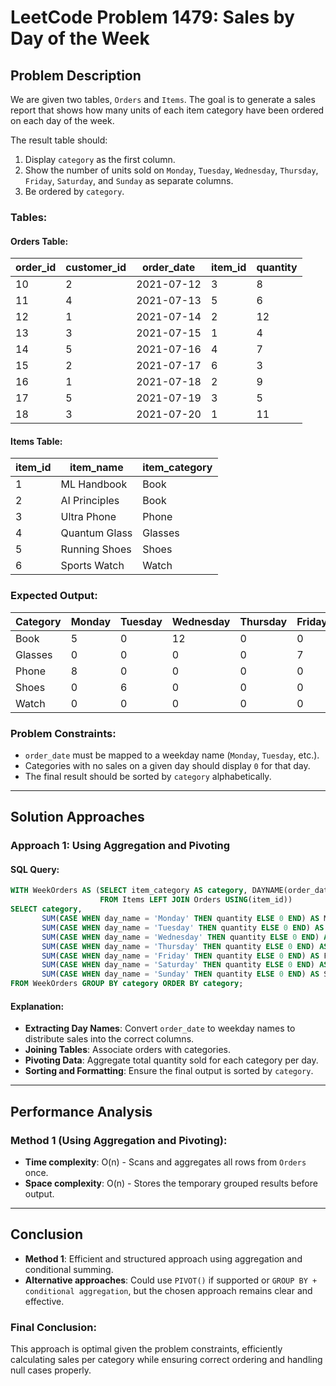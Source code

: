 # LeetCode Problem 1479: Sales by Day of the Week

## Problem Description

We are given two tables, `Orders` and `Items`. The goal is to generate a sales report that shows how many units of each item category have been ordered on each day of the week.

The result table should:
1. Display `category` as the first column.
2. Show the number of units sold on `Monday`, `Tuesday`, `Wednesday`, `Thursday`, `Friday`, `Saturday`, and `Sunday` as separate columns.
3. Be ordered by `category`.

### Tables:

#### Orders Table:

| order_id | customer_id | order_date | item_id | quantity |
|----------|------------|------------|---------|----------|
| 10       | 2          | 2021-07-12 | 3       | 8        |
| 11       | 4          | 2021-07-13 | 5       | 6        |
| 12       | 1          | 2021-07-14 | 2       | 12       |
| 13       | 3          | 2021-07-15 | 1       | 4        |
| 14       | 5          | 2021-07-16 | 4       | 7        |
| 15       | 2          | 2021-07-17 | 6       | 3        |
| 16       | 1          | 2021-07-18 | 2       | 9        |
| 17       | 5          | 2021-07-19 | 3       | 5        |
| 18       | 3          | 2021-07-20 | 1       | 11       |

#### Items Table:

| item_id | item_name       | item_category |
|---------|---------------|---------------|
| 1       | ML Handbook    | Book         |
| 2       | AI Principles  | Book         |
| 3       | Ultra Phone    | Phone        |
| 4       | Quantum Glass  | Glasses      |
| 5       | Running Shoes  | Shoes        |
| 6       | Sports Watch   | Watch        |

### Expected Output:

| Category | Monday | Tuesday | Wednesday | Thursday | Friday | Saturday | Sunday |
|----------|--------|---------|-----------|----------|--------|----------|--------|
| Book     | 5      | 0       | 12        | 0        | 0      | 0        | 9      |
| Glasses  | 0      | 0       | 0         | 0        | 7      | 0        | 0      |
| Phone    | 8      | 0       | 0         | 0        | 0      | 0        | 5      |
| Shoes    | 0      | 6       | 0         | 0        | 0      | 0        | 0      |
| Watch    | 0      | 0       | 0         | 0        | 0      | 3        | 0      |

### Problem Constraints:
- `order_date` must be mapped to a weekday name (`Monday`, `Tuesday`, etc.).
- Categories with no sales on a given day should display `0` for that day.
- The final result should be sorted by `category` alphabetically.

---

## Solution Approaches

### Approach 1: Using Aggregation and Pivoting

#### SQL Query:
```sql
WITH WeekOrders AS (SELECT item_category AS category, DAYNAME(order_date) AS day_name, quantity
                    FROM Items LEFT JOIN Orders USING(item_id))
SELECT category,
       SUM(CASE WHEN day_name = 'Monday' THEN quantity ELSE 0 END) AS Monday,
       SUM(CASE WHEN day_name = 'Tuesday' THEN quantity ELSE 0 END) AS Tuesday,
       SUM(CASE WHEN day_name = 'Wednesday' THEN quantity ELSE 0 END) AS Wednesday,
       SUM(CASE WHEN day_name = 'Thursday' THEN quantity ELSE 0 END) AS Thursday,
       SUM(CASE WHEN day_name = 'Friday' THEN quantity ELSE 0 END) AS Friday,
       SUM(CASE WHEN day_name = 'Saturday' THEN quantity ELSE 0 END) AS Saturday,
       SUM(CASE WHEN day_name = 'Sunday' THEN quantity ELSE 0 END) AS Sunday
FROM WeekOrders GROUP BY category ORDER BY category;
```

#### Explanation:
- **Extracting Day Names**: Convert `order_date` to weekday names to distribute sales into the correct columns.
- **Joining Tables**: Associate orders with categories.
- **Pivoting Data**: Aggregate total quantity sold for each category per day.
- **Sorting and Formatting**: Ensure the final output is sorted by `category`.

---

## Performance Analysis

### Method 1 (Using Aggregation and Pivoting):

- **Time complexity**: O(n) - Scans and aggregates all rows from `Orders` once.
- **Space complexity**: O(n) - Stores the temporary grouped results before output.

---

## Conclusion

- **Method 1**: Efficient and structured approach using aggregation and conditional summing.
- **Alternative approaches**: Could use `PIVOT()` if supported or `GROUP BY + conditional aggregation`, but the chosen approach remains clear and effective.

### Final Conclusion:
This approach is optimal given the problem constraints, efficiently calculating sales per category while ensuring correct ordering and handling null cases properly.
